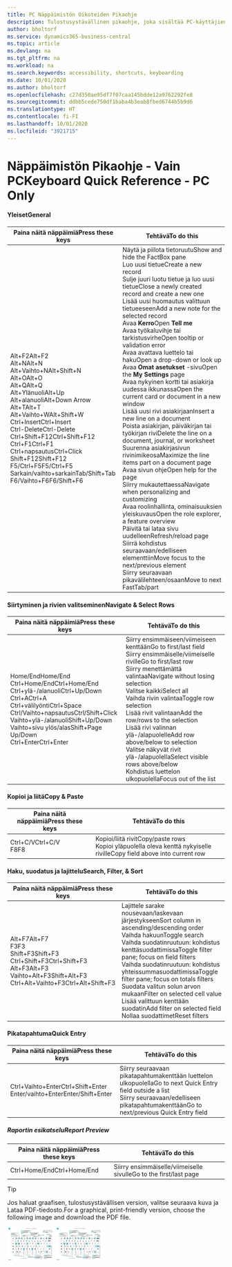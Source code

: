 ```yaml
---
title: PC Näppäimistön Oikoteiden Pikaohje
description: Tulostusystävällinen pikaohje, joka sisältää PC-käyttäjien suosituimmat oikotiet.
author: bholtorf
ms.service: dynamics365-business-central
ms.topic: article
ms.devlang: na
ms.tgt_pltfrm: na
ms.workload: na
ms.search.keywords: accessibility, shortcuts, keyboarding
ms.date: 10/01/2020
ms.author: bholtorf
ms.openlocfilehash: c27d350ae95df7f07caa145bdde12a9762292fe8
ms.sourcegitcommit: ddbb5cede750df1baba4b3eab8fbed6744b5b9d6
ms.translationtype: HT
ms.contentlocale: fi-FI
ms.lasthandoff: 10/01/2020
ms.locfileid: "3921715"
---
```

# <a name="keyboard-quick-reference---pc-only"></a><span data-ttu-id="08d6b-103">Näppäimistön Pikaohje - Vain PC</span><span class="sxs-lookup"><span data-stu-id="08d6b-103">Keyboard Quick Reference - PC Only</span></span>

#### <a name="general"></a><span data-ttu-id="08d6b-104">Yleiset</span><span class="sxs-lookup"><span data-stu-id="08d6b-104">General</span></span>

|<span data-ttu-id="08d6b-105">Paina näitä näppäimiä</span><span class="sxs-lookup"><span data-stu-id="08d6b-105">Press these keys</span></span>|<span data-ttu-id="08d6b-106">Tehtävä</span><span class="sxs-lookup"><span data-stu-id="08d6b-106">To do this</span></span>|  
|-|-|
|<span data-ttu-id="08d6b-107">Alt+F2</span><span class="sxs-lookup"><span data-stu-id="08d6b-107">Alt+F2</span></span><br /><span data-ttu-id="08d6b-108">Alt+N</span><span class="sxs-lookup"><span data-stu-id="08d6b-108">Alt+N</span></span><br /><span data-ttu-id="08d6b-109">Alt+Vaihto+N</span><span class="sxs-lookup"><span data-stu-id="08d6b-109">Alt+Shift+N</span></span><br /><span data-ttu-id="08d6b-110">Alt+O</span><span class="sxs-lookup"><span data-stu-id="08d6b-110">Alt+O</span></span><br /><span data-ttu-id="08d6b-111">Alt+Q</span><span class="sxs-lookup"><span data-stu-id="08d6b-111">Alt+Q</span></span><br /><span data-ttu-id="08d6b-112">Alt+Ylänuoli</span><span class="sxs-lookup"><span data-stu-id="08d6b-112">Alt+Up</span></span><br /><span data-ttu-id="08d6b-113">Alt+alanuoli</span><span class="sxs-lookup"><span data-stu-id="08d6b-113">Alt+Down Arrow</span></span><br /><span data-ttu-id="08d6b-114">Alt+T</span><span class="sxs-lookup"><span data-stu-id="08d6b-114">Alt+T</span></span><br /><span data-ttu-id="08d6b-115">Alt+Vaihto+W</span><span class="sxs-lookup"><span data-stu-id="08d6b-115">Alt+Shift+W</span></span><br /><span data-ttu-id="08d6b-116">Ctrl+Insert</span><span class="sxs-lookup"><span data-stu-id="08d6b-116">Ctrl+Insert</span></span><br /><span data-ttu-id="08d6b-117">Ctrl-Delete</span><span class="sxs-lookup"><span data-stu-id="08d6b-117">Ctrl-Delete</span></span><br /><span data-ttu-id="08d6b-118">Ctrl+Shift+F12</span><span class="sxs-lookup"><span data-stu-id="08d6b-118">Ctrl+Shift+F12</span></span><br /><span data-ttu-id="08d6b-119">Ctrl+F1</span><span class="sxs-lookup"><span data-stu-id="08d6b-119">Ctrl+F1</span></span><br /><span data-ttu-id="08d6b-120">Ctrl+napsautus</span><span class="sxs-lookup"><span data-stu-id="08d6b-120">Ctrl+Click</span></span><br /><span data-ttu-id="08d6b-121">Shift+F12</span><span class="sxs-lookup"><span data-stu-id="08d6b-121">Shift+F12</span></span><br /><span data-ttu-id="08d6b-122">F5/Ctrl+F5</span><span class="sxs-lookup"><span data-stu-id="08d6b-122">F5/Ctrl+F5</span></span><br /><span data-ttu-id="08d6b-123">Sarkain/vaihto+sarkain</span><span class="sxs-lookup"><span data-stu-id="08d6b-123">Tab/Shift+Tab</span></span><br /><span data-ttu-id="08d6b-124">F6/Vaihto+F6</span><span class="sxs-lookup"><span data-stu-id="08d6b-124">F6/Shift+F6</span></span><br />|<span data-ttu-id="08d6b-125">Näytä ja piilota tietoruutu</span><span class="sxs-lookup"><span data-stu-id="08d6b-125">Show and hide the FactBox pane</span></span><br /><span data-ttu-id="08d6b-126">Luo uusi tietue</span><span class="sxs-lookup"><span data-stu-id="08d6b-126">Create a new record</span></span><br /><span data-ttu-id="08d6b-127">Sulje juuri luotu tietue ja luo uusi tietue</span><span class="sxs-lookup"><span data-stu-id="08d6b-127">Close a newly created record and create a new one</span></span><br /><span data-ttu-id="08d6b-128">Lisää uusi huomautus valittuun tietueeseen</span><span class="sxs-lookup"><span data-stu-id="08d6b-128">Add a new note for the selected record</span></span><br /><span data-ttu-id="08d6b-129">Avaa **Kerro**</span><span class="sxs-lookup"><span data-stu-id="08d6b-129">Open **Tell me**</span></span><br /><span data-ttu-id="08d6b-130">Avaa työkaluvihje tai tarkistusvirhe</span><span class="sxs-lookup"><span data-stu-id="08d6b-130">Open tooltip or validation error</span></span><br /><span data-ttu-id="08d6b-131">Avaa avattava luettelo tai haku</span><span class="sxs-lookup"><span data-stu-id="08d6b-131">Open a drop-down or look up</span></span><br /><span data-ttu-id="08d6b-132">Avaa **Omat asetukset** -sivu</span><span class="sxs-lookup"><span data-stu-id="08d6b-132">Open the **My Settings** page</span></span><br /><span data-ttu-id="08d6b-133">Avaa nykyinen kortti tai asiakirja uudessa ikkunassa</span><span class="sxs-lookup"><span data-stu-id="08d6b-133">Open the current card or document in a new window</span></span><br /><span data-ttu-id="08d6b-134">Lisää uusi rivi asiakirjaan</span><span class="sxs-lookup"><span data-stu-id="08d6b-134">Insert a new line on a document</span></span><br /><span data-ttu-id="08d6b-135">Poista asiakirjan, päiväkirjan tai työkirjan rivi</span><span class="sxs-lookup"><span data-stu-id="08d6b-135">Delete the line on a document, journal, or worksheet</span></span><br /><span data-ttu-id="08d6b-136">Suurenna asiakirjasivun rivinimikeosa</span><span class="sxs-lookup"><span data-stu-id="08d6b-136">Maximize the line items part on a document page</span></span><br /><span data-ttu-id="08d6b-137">Avaa sivun ohje</span><span class="sxs-lookup"><span data-stu-id="08d6b-137">Open help for the page</span></span><br /><span data-ttu-id="08d6b-138">Siirry mukautettaessa</span><span class="sxs-lookup"><span data-stu-id="08d6b-138">Navigate when personalizing and customizing</span></span><br /><span data-ttu-id="08d6b-139">Avaa roolinhallinta, ominaisuuksien yleiskuvaus</span><span class="sxs-lookup"><span data-stu-id="08d6b-139">Open the role explorer, a feature overview</span></span><br /><span data-ttu-id="08d6b-140">Päivitä tai lataa sivu uudelleen</span><span class="sxs-lookup"><span data-stu-id="08d6b-140">Refresh/reload page</span></span><br /><span data-ttu-id="08d6b-141">Siirrä kohdistus seuraavaan/edelliseen elementtiin</span><span class="sxs-lookup"><span data-stu-id="08d6b-141">Move focus to the next/previous element</span></span><br /><span data-ttu-id="08d6b-142">Siirry seuraavaan pikavälilehteen/osaan</span><span class="sxs-lookup"><span data-stu-id="08d6b-142">Move to next FastTab/part</span></span>|

#### <a name="navigate--select-rows"></a><span data-ttu-id="08d6b-143">Siirtyminen ja rivien valitseminen</span><span class="sxs-lookup"><span data-stu-id="08d6b-143">Navigate & Select Rows</span></span>

|<span data-ttu-id="08d6b-144">Paina näitä näppäimiä</span><span class="sxs-lookup"><span data-stu-id="08d6b-144">Press these keys</span></span>|<span data-ttu-id="08d6b-145">Tehtävä</span><span class="sxs-lookup"><span data-stu-id="08d6b-145">To do this</span></span>|
|-|-|
|<span data-ttu-id="08d6b-146">Home/End</span><span class="sxs-lookup"><span data-stu-id="08d6b-146">Home/End</span></span><br /><span data-ttu-id="08d6b-147">Ctrl+Home/End</span><span class="sxs-lookup"><span data-stu-id="08d6b-147">Ctrl+Home/End</span></span> <br /><span data-ttu-id="08d6b-148">Ctrl+ylä-/alanuoli</span><span class="sxs-lookup"><span data-stu-id="08d6b-148">Ctrl+Up/Down</span></span><br /><span data-ttu-id="08d6b-149">Ctrl+A</span><span class="sxs-lookup"><span data-stu-id="08d6b-149">Ctrl+A</span></span> <br /><span data-ttu-id="08d6b-150">Ctrl+välilyönti</span><span class="sxs-lookup"><span data-stu-id="08d6b-150">Ctrl+Space</span></span><br /><span data-ttu-id="08d6b-151">Ctrl/Vaihto+napsautus</span><span class="sxs-lookup"><span data-stu-id="08d6b-151">Ctrl/Shift+Click</span></span><br /><span data-ttu-id="08d6b-152">Vaihto+ylä-/alanuoli</span><span class="sxs-lookup"><span data-stu-id="08d6b-152">Shift+Up/Down</span></span><br /><span data-ttu-id="08d6b-153">Vaihto+sivu ylös/alas</span><span class="sxs-lookup"><span data-stu-id="08d6b-153">Shift+Page Up/Down</span></span><br /><span data-ttu-id="08d6b-154">Ctrl+Enter</span><span class="sxs-lookup"><span data-stu-id="08d6b-154">Ctrl+Enter</span></span>|<span data-ttu-id="08d6b-155">Siirry ensimmäiseen/viimeiseen kenttään</span><span class="sxs-lookup"><span data-stu-id="08d6b-155">Go to first/last field</span></span><br /><span data-ttu-id="08d6b-156">Siirry ensimmäiselle/viimeiselle riville</span><span class="sxs-lookup"><span data-stu-id="08d6b-156">Go to first/last row</span></span><br /><span data-ttu-id="08d6b-157">Siirry menettämättä valintaa</span><span class="sxs-lookup"><span data-stu-id="08d6b-157">Navigate without losing selection</span></span><br /><span data-ttu-id="08d6b-158">Valitse kaikki</span><span class="sxs-lookup"><span data-stu-id="08d6b-158">Select all</span></span><br /><span data-ttu-id="08d6b-159">Vaihda rivin valintaa</span><span class="sxs-lookup"><span data-stu-id="08d6b-159">Toggle row selection</span></span><br /> <span data-ttu-id="08d6b-160">Lisää rivit valintaan</span><span class="sxs-lookup"><span data-stu-id="08d6b-160">Add the row/rows to the selection</span></span><br /><span data-ttu-id="08d6b-161">Lisää rivi valinnan ylä-/alapuolelle</span><span class="sxs-lookup"><span data-stu-id="08d6b-161">Add row above/below to selection</span></span><br /><span data-ttu-id="08d6b-162">Valitse näkyvät rivit ylä-/alapuolella</span><span class="sxs-lookup"><span data-stu-id="08d6b-162">Select visible rows above/below</span></span> <br /><span data-ttu-id="08d6b-163">Kohdistus luettelon ulkopuolella</span><span class="sxs-lookup"><span data-stu-id="08d6b-163">Focus out of the list</span></span>|

#### <a name="copy--paste"></a><span data-ttu-id="08d6b-164">Kopioi ja liitä</span><span class="sxs-lookup"><span data-stu-id="08d6b-164">Copy & Paste</span></span>

|<span data-ttu-id="08d6b-165">Paina näitä näppäimiä</span><span class="sxs-lookup"><span data-stu-id="08d6b-165">Press these keys</span></span>|<span data-ttu-id="08d6b-166">Tehtävä</span><span class="sxs-lookup"><span data-stu-id="08d6b-166">To do this</span></span>|
|-|-|
|<span data-ttu-id="08d6b-167">Ctrl+C/V</span><span class="sxs-lookup"><span data-stu-id="08d6b-167">Ctrl+C/V</span></span><br /><span data-ttu-id="08d6b-168">F8</span><span class="sxs-lookup"><span data-stu-id="08d6b-168">F8</span></span>|<span data-ttu-id="08d6b-169">Kopioi/liitä rivit</span><span class="sxs-lookup"><span data-stu-id="08d6b-169">Copy/paste rows</span></span><br /><span data-ttu-id="08d6b-170">Kopioi yläpuolella oleva kenttä nykyiselle riville</span><span class="sxs-lookup"><span data-stu-id="08d6b-170">Copy field above into current row</span></span>|

#### <a name="search-filter--sort"></a><span data-ttu-id="08d6b-171">Haku, suodatus ja lajittelu</span><span class="sxs-lookup"><span data-stu-id="08d6b-171">Search, Filter, & Sort</span></span>

|<span data-ttu-id="08d6b-172">Paina näitä näppäimiä</span><span class="sxs-lookup"><span data-stu-id="08d6b-172">Press these keys</span></span>|<span data-ttu-id="08d6b-173">Tehtävä</span><span class="sxs-lookup"><span data-stu-id="08d6b-173">To do this</span></span>|
|-|-|
|<span data-ttu-id="08d6b-174">Alt+F7</span><span class="sxs-lookup"><span data-stu-id="08d6b-174">Alt+F7</span></span><br /><span data-ttu-id="08d6b-175">F3</span><span class="sxs-lookup"><span data-stu-id="08d6b-175">F3</span></span><br /><span data-ttu-id="08d6b-176">Shift+F3</span><span class="sxs-lookup"><span data-stu-id="08d6b-176">Shift+F3</span></span><br /><span data-ttu-id="08d6b-177">Ctrl+Shift+F3</span><span class="sxs-lookup"><span data-stu-id="08d6b-177">Ctrl+Shift+F3</span></span><br /><span data-ttu-id="08d6b-178">Alt+F3</span><span class="sxs-lookup"><span data-stu-id="08d6b-178">Alt+F3</span></span><br /><span data-ttu-id="08d6b-179">Vaihto+Alt+F3</span><span class="sxs-lookup"><span data-stu-id="08d6b-179">Shift+Alt+F3</span></span><br /><span data-ttu-id="08d6b-180">Ctrl+Alt+Vaihto+F3</span><span class="sxs-lookup"><span data-stu-id="08d6b-180">Ctrl+Alt+Shift+F3</span></span>|<span data-ttu-id="08d6b-181">Lajittele sarake nousevaan/laskevaan järjestykseen</span><span class="sxs-lookup"><span data-stu-id="08d6b-181">Sort column in ascending/descending order</span></span><br /><span data-ttu-id="08d6b-182">Vaihda hakuun</span><span class="sxs-lookup"><span data-stu-id="08d6b-182">Toggle search</span></span><br /><span data-ttu-id="08d6b-183">Vaihda suodatinruutuun: kohdistus kenttäsuodattimissa</span><span class="sxs-lookup"><span data-stu-id="08d6b-183">Toggle filter pane; focus on field filters</span></span><br /><span data-ttu-id="08d6b-184">Vaihda suodatinruutuun: kohdistus yhteissummasuodattimissa</span><span class="sxs-lookup"><span data-stu-id="08d6b-184">Toggle filter pane; focus on totals filters</span></span><br /><span data-ttu-id="08d6b-185">Suodata valitun solun arvon mukaan</span><span class="sxs-lookup"><span data-stu-id="08d6b-185">Filter on selected cell value</span></span><br /><span data-ttu-id="08d6b-186">Lisää valittuun kenttään suodatin</span><span class="sxs-lookup"><span data-stu-id="08d6b-186">Add filter on selected field</span></span><br /><span data-ttu-id="08d6b-187">Nollaa suodattimet</span><span class="sxs-lookup"><span data-stu-id="08d6b-187">Reset filters</span></span>|

#### <a name="quick-entry"></a><span data-ttu-id="08d6b-188">Pikatapahtuma</span><span class="sxs-lookup"><span data-stu-id="08d6b-188">Quick Entry</span></span>

|<span data-ttu-id="08d6b-189">Paina näitä näppäimiä</span><span class="sxs-lookup"><span data-stu-id="08d6b-189">Press these keys</span></span>|<span data-ttu-id="08d6b-190">Tehtävä</span><span class="sxs-lookup"><span data-stu-id="08d6b-190">To do this</span></span>|
|-|-|
|<span data-ttu-id="08d6b-191">Ctrl+Vaihto+Enter</span><span class="sxs-lookup"><span data-stu-id="08d6b-191">Ctrl+Shift+Enter</span></span><br /><span data-ttu-id="08d6b-192">Enter/vaihto+Enter</span><span class="sxs-lookup"><span data-stu-id="08d6b-192">Enter/Shift+Enter</span></span>|<span data-ttu-id="08d6b-193">Siirry seuraavaan pikatapahtumakenttään luettelon ulkopuolella</span><span class="sxs-lookup"><span data-stu-id="08d6b-193">Go to next Quick Entry field outside a list</span></span><br /><span data-ttu-id="08d6b-194">Siirry seuraavaan/edelliseen pikatapahtumakenttään</span><span class="sxs-lookup"><span data-stu-id="08d6b-194">Go to next/previous Quick Entry field</span></span>|

##### <a name="report-preview"></a><span data-ttu-id="08d6b-195">Raportin esikatselu</span><span class="sxs-lookup"><span data-stu-id="08d6b-195">Report Preview</span></span>

|<span data-ttu-id="08d6b-196">Paina näitä näppäimiä</span><span class="sxs-lookup"><span data-stu-id="08d6b-196">Press these keys</span></span>|<span data-ttu-id="08d6b-197">Tehtävä</span><span class="sxs-lookup"><span data-stu-id="08d6b-197">To do this</span></span>|
|-|-|
|<span data-ttu-id="08d6b-198">Ctrl+Home/End</span><span class="sxs-lookup"><span data-stu-id="08d6b-198">Ctrl+Home/End</span></span>|<span data-ttu-id="08d6b-199">Siirry ensimmäiselle/viimeiselle sivulle</span><span class="sxs-lookup"><span data-stu-id="08d6b-199">Go to the first/last page</span></span>|

> [!TIP]
> <span data-ttu-id="08d6b-200">Jos haluat graafisen, tulostusystävällisen version, valitse seuraava kuva ja Lataa PDF-tiedosto.</span><span class="sxs-lookup"><span data-stu-id="08d6b-200">For a graphical, print-friendly version, choose the following image and download the PDF file.</span></span>
>
> <span data-ttu-id="08d6b-201">[![PDF-tiedoston avaava kuvake](media/keyboard_shortcut_inline.png)](media/keyboard_shortcuts.pdf)</span><span class="sxs-lookup"><span data-stu-id="08d6b-201">[![Icon that opens a PDF](media/keyboard_shortcut_inline.png)](media/keyboard_shortcuts.pdf)</span></span>
